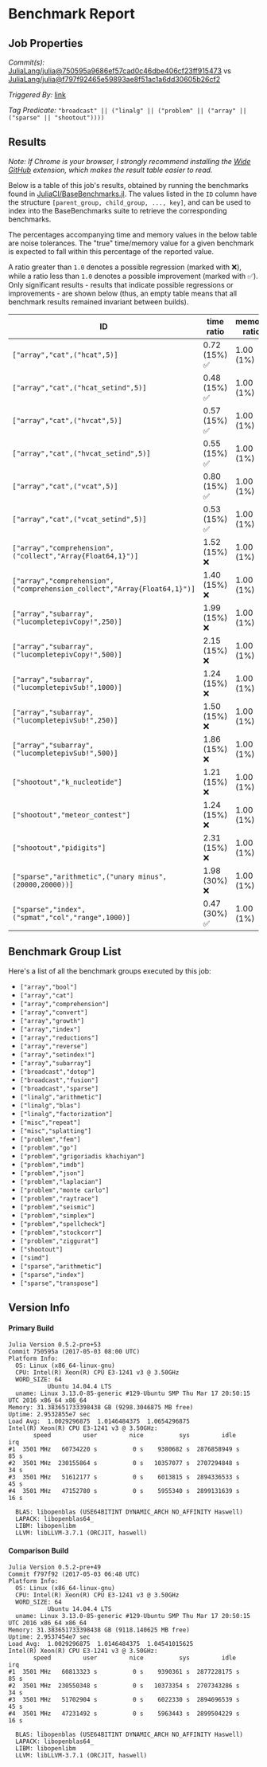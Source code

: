 # Benchmark Report

## Job Properties

*Commit(s):* [JuliaLang/julia@750595a9686ef57cad0c46dbe406cf23ff915473](https://github.com/JuliaLang/julia/commit/750595a9686ef57cad0c46dbe406cf23ff915473) vs [JuliaLang/julia@f797f92465e59893ae8f51ac1a6dd30605b26cf2](https://github.com/JuliaLang/julia/commit/f797f92465e59893ae8f51ac1a6dd30605b26cf2)

*Triggered By:* [link](https://github.com/JuliaLang/julia/pull/21684#issuecomment-299115358)

*Tag Predicate:* `"broadcast" || ("linalg" || ("problem" || ("array" || ("sparse" || "shootout"))))`

## Results

*Note: If Chrome is your browser, I strongly recommend installing the [Wide GitHub](https://chrome.google.com/webstore/detail/wide-github/kaalofacklcidaampbokdplbklpeldpj?hl=en)
extension, which makes the result table easier to read.*

Below is a table of this job's results, obtained by running the benchmarks found in
[JuliaCI/BaseBenchmarks.jl](https://github.com/JuliaCI/BaseBenchmarks.jl). The values
listed in the `ID` column have the structure `[parent_group, child_group, ..., key]`,
and can be used to index into the BaseBenchmarks suite to retrieve the corresponding
benchmarks.

The percentages accompanying time and memory values in the below table are noise tolerances. The "true"
time/memory value for a given benchmark is expected to fall within this percentage of the reported value.

A ratio greater than `1.0` denotes a possible regression (marked with :x:), while a ratio less
than `1.0` denotes a possible improvement (marked with :white_check_mark:). Only significant results - results
that indicate possible regressions or improvements - are shown below (thus, an empty table means that all
benchmark results remained invariant between builds).

| ID | time ratio | memory ratio |
|----|------------|--------------|
| `["array","cat",("hcat",5)]` | 0.72 (15%) :white_check_mark: | 1.00 (1%)  |
| `["array","cat",("hcat_setind",5)]` | 0.48 (15%) :white_check_mark: | 1.00 (1%)  |
| `["array","cat",("hvcat",5)]` | 0.57 (15%) :white_check_mark: | 1.00 (1%)  |
| `["array","cat",("hvcat_setind",5)]` | 0.55 (15%) :white_check_mark: | 1.00 (1%)  |
| `["array","cat",("vcat",5)]` | 0.80 (15%) :white_check_mark: | 1.00 (1%)  |
| `["array","cat",("vcat_setind",5)]` | 0.53 (15%) :white_check_mark: | 1.00 (1%)  |
| `["array","comprehension",("collect","Array{Float64,1}")]` | 1.52 (15%) :x: | 1.00 (1%)  |
| `["array","comprehension",("comprehension_collect","Array{Float64,1}")]` | 1.40 (15%) :x: | 1.00 (1%)  |
| `["array","subarray",("lucompletepivCopy!",250)]` | 1.99 (15%) :x: | 1.00 (1%)  |
| `["array","subarray",("lucompletepivCopy!",500)]` | 2.15 (15%) :x: | 1.00 (1%)  |
| `["array","subarray",("lucompletepivSub!",1000)]` | 1.24 (15%) :x: | 1.00 (1%)  |
| `["array","subarray",("lucompletepivSub!",250)]` | 1.50 (15%) :x: | 1.00 (1%)  |
| `["array","subarray",("lucompletepivSub!",500)]` | 1.86 (15%) :x: | 1.00 (1%)  |
| `["shootout","k_nucleotide"]` | 1.21 (15%) :x: | 1.00 (1%)  |
| `["shootout","meteor_contest"]` | 1.24 (15%) :x: | 1.00 (1%)  |
| `["shootout","pidigits"]` | 2.31 (15%) :x: | 1.00 (1%)  |
| `["sparse","arithmetic",("unary minus",(20000,20000))]` | 1.98 (30%) :x: | 1.00 (1%)  |
| `["sparse","index",("spmat","col","range",1000)]` | 0.47 (30%) :white_check_mark: | 1.00 (1%)  |

## Benchmark Group List

Here's a list of all the benchmark groups executed by this job:

- `["array","bool"]`
- `["array","cat"]`
- `["array","comprehension"]`
- `["array","convert"]`
- `["array","growth"]`
- `["array","index"]`
- `["array","reductions"]`
- `["array","reverse"]`
- `["array","setindex!"]`
- `["array","subarray"]`
- `["broadcast","dotop"]`
- `["broadcast","fusion"]`
- `["broadcast","sparse"]`
- `["linalg","arithmetic"]`
- `["linalg","blas"]`
- `["linalg","factorization"]`
- `["misc","repeat"]`
- `["misc","splatting"]`
- `["problem","fem"]`
- `["problem","go"]`
- `["problem","grigoriadis khachiyan"]`
- `["problem","imdb"]`
- `["problem","json"]`
- `["problem","laplacian"]`
- `["problem","monte carlo"]`
- `["problem","raytrace"]`
- `["problem","seismic"]`
- `["problem","simplex"]`
- `["problem","spellcheck"]`
- `["problem","stockcorr"]`
- `["problem","ziggurat"]`
- `["shootout"]`
- `["simd"]`
- `["sparse","arithmetic"]`
- `["sparse","index"]`
- `["sparse","transpose"]`

## Version Info

#### Primary Build

```
Julia Version 0.5.2-pre+53
Commit 750595a (2017-05-03 08:00 UTC)
Platform Info:
  OS: Linux (x86_64-linux-gnu)
  CPU: Intel(R) Xeon(R) CPU E3-1241 v3 @ 3.50GHz
  WORD_SIZE: 64
           Ubuntu 14.04.4 LTS
  uname: Linux 3.13.0-85-generic #129-Ubuntu SMP Thu Mar 17 20:50:15 UTC 2016 x86_64 x86_64
Memory: 31.383651733398438 GB (9298.3046875 MB free)
Uptime: 2.9532855e7 sec
Load Avg:  1.0029296875  1.0146484375  1.0654296875
Intel(R) Xeon(R) CPU E3-1241 v3 @ 3.50GHz: 
       speed         user         nice          sys         idle          irq
#1  3501 MHz   60734220 s          0 s    9380682 s  2876858949 s         85 s
#2  3501 MHz  230155864 s          0 s   10357077 s  2707294848 s         34 s
#3  3501 MHz   51612177 s          0 s    6013815 s  2894336533 s         45 s
#4  3501 MHz   47152780 s          0 s    5955340 s  2899131639 s         16 s

  BLAS: libopenblas (USE64BITINT DYNAMIC_ARCH NO_AFFINITY Haswell)
  LAPACK: libopenblas64_
  LIBM: libopenlibm
  LLVM: libLLVM-3.7.1 (ORCJIT, haswell)

```

#### Comparison Build

```
Julia Version 0.5.2-pre+49
Commit f797f92 (2017-05-03 06:48 UTC)
Platform Info:
  OS: Linux (x86_64-linux-gnu)
  CPU: Intel(R) Xeon(R) CPU E3-1241 v3 @ 3.50GHz
  WORD_SIZE: 64
           Ubuntu 14.04.4 LTS
  uname: Linux 3.13.0-85-generic #129-Ubuntu SMP Thu Mar 17 20:50:15 UTC 2016 x86_64 x86_64
Memory: 31.383651733398438 GB (9118.140625 MB free)
Uptime: 2.9537454e7 sec
Load Avg:  1.0029296875  1.0146484375  1.04541015625
Intel(R) Xeon(R) CPU E3-1241 v3 @ 3.50GHz: 
       speed         user         nice          sys         idle          irq
#1  3501 MHz   60813323 s          0 s    9390361 s  2877228175 s         85 s
#2  3501 MHz  230550348 s          0 s   10373354 s  2707343286 s         34 s
#3  3501 MHz   51702904 s          0 s    6022330 s  2894696539 s         45 s
#4  3501 MHz   47231492 s          0 s    5963443 s  2899504229 s         16 s

  BLAS: libopenblas (USE64BITINT DYNAMIC_ARCH NO_AFFINITY Haswell)
  LAPACK: libopenblas64_
  LIBM: libopenlibm
  LLVM: libLLVM-3.7.1 (ORCJIT, haswell)

```
